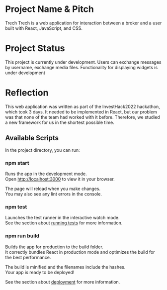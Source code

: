 # Project Name & Pitch 
Trech
Trech is a web application for interaction between a broker and a user built with React, JavaScript, and CSS.

# Project Status

This project is currently under development. Users can exchange messages by username, exchange media files. Functionality for displaying widgets is under development

# Reflection
This web application was written as part of the InvestHack2022 hackathon, which took 3 days.
It needed to be implemented in React, but our problem was that none of the team had worked with it before. Therefore, we studied a new framework for us in the shortest possible time.

## Available Scripts

In the project directory, you can run:

### npm start

Runs the app in the development mode.\
Open [http://localhost:3000](http://localhost:3000) to view it in your browser.

The page will reload when you make changes.\
You may also see any lint errors in the console.

### npm test

Launches the test runner in the interactive watch mode.\
See the section about [running tests](https://facebook.github.io/create-react-app/docs/running-tests) for more information.

### npm run build

Builds the app for production to the build folder.\
It correctly bundles React in production mode and optimizes the build for the best performance.

The build is minified and the filenames include the hashes.\
Your app is ready to be deployed!

See the section about [deployment](https://facebook.github.io/create-react-app/docs/deployment) for more information.
